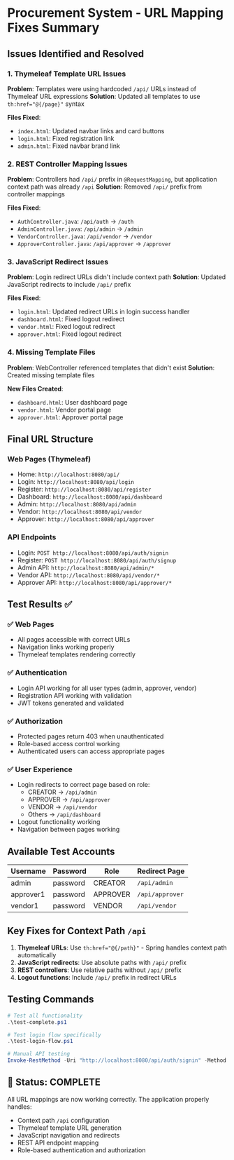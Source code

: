 # Procurement System - URL Mapping Fixes Summary

## Issues Identified and Resolved

### 1. **Thymeleaf Template URL Issues**
**Problem**: Templates were using hardcoded `/api/` URLs instead of Thymeleaf URL expressions
**Solution**: Updated all templates to use `th:href="@{/page}"` syntax

**Files Fixed**:
- `index.html`: Updated navbar links and card buttons
- `login.html`: Fixed registration link
- `admin.html`: Fixed navbar brand link

### 2. **REST Controller Mapping Issues**
**Problem**: Controllers had `/api/` prefix in `@RequestMapping`, but application context path was already `/api`
**Solution**: Removed `/api/` prefix from controller mappings

**Files Fixed**:
- `AuthController.java`: `/api/auth` → `/auth`
- `AdminController.java`: `/api/admin` → `/admin`
- `VendorController.java`: `/api/vendor` → `/vendor`
- `ApproverController.java`: `/api/approver` → `/approver`

### 3. **JavaScript Redirect Issues**
**Problem**: Login redirect URLs didn't include context path
**Solution**: Updated JavaScript redirects to include `/api/` prefix

**Files Fixed**:
- `login.html`: Updated redirect URLs in login success handler
- `dashboard.html`: Fixed logout redirect
- `vendor.html`: Fixed logout redirect  
- `approver.html`: Fixed logout redirect

### 4. **Missing Template Files**
**Problem**: WebController referenced templates that didn't exist
**Solution**: Created missing template files

**New Files Created**:
- `dashboard.html`: User dashboard page
- `vendor.html`: Vendor portal page
- `approver.html`: Approver portal page

## Final URL Structure

### Web Pages (Thymeleaf)
- Home: `http://localhost:8080/api/`
- Login: `http://localhost:8080/api/login`
- Register: `http://localhost:8080/api/register`
- Dashboard: `http://localhost:8080/api/dashboard`
- Admin: `http://localhost:8080/api/admin`
- Vendor: `http://localhost:8080/api/vendor`
- Approver: `http://localhost:8080/api/approver`

### API Endpoints
- Login: `POST http://localhost:8080/api/auth/signin`
- Register: `POST http://localhost:8080/api/auth/signup`
- Admin API: `http://localhost:8080/api/admin/*`
- Vendor API: `http://localhost:8080/api/vendor/*`
- Approver API: `http://localhost:8080/api/approver/*`

## Test Results ✅

### ✅ Web Pages
- All pages accessible with correct URLs
- Navigation links working properly
- Thymeleaf templates rendering correctly

### ✅ Authentication
- Login API working for all user types (admin, approver, vendor)
- Registration API working with validation
- JWT tokens generated and validated

### ✅ Authorization
- Protected pages return 403 when unauthenticated
- Role-based access control working
- Authenticated users can access appropriate pages

### ✅ User Experience
- Login redirects to correct page based on role:
  - CREATOR → `/api/admin`
  - APPROVER → `/api/approver` 
  - VENDOR → `/api/vendor`
  - Others → `/api/dashboard`
- Logout functionality working
- Navigation between pages working

## Available Test Accounts

| Username  | Password | Role     | Redirect Page |
|-----------|----------|----------|---------------|
| admin     | password | CREATOR  | `/api/admin`  |
| approver1 | password | APPROVER | `/api/approver` |
| vendor1   | password | VENDOR   | `/api/vendor` |

## Key Fixes for Context Path `/api`

1. **Thymeleaf URLs**: Use `th:href="@{/path}"` - Spring handles context path automatically
2. **JavaScript redirects**: Use absolute paths with `/api/` prefix  
3. **REST controllers**: Use relative paths without `/api/` prefix
4. **Logout functions**: Include `/api/` prefix in redirect URLs

## Testing Commands

```powershell
# Test all functionality
.\test-complete.ps1

# Test login flow specifically  
.\test-login-flow.ps1

# Manual API testing
Invoke-RestMethod -Uri "http://localhost:8080/api/auth/signin" -Method POST -ContentType "application/json" -Body '{"username":"admin","password":"password"}'
```

## 🎉 Status: COMPLETE

All URL mappings are now working correctly. The application properly handles:
- Context path `/api` configuration
- Thymeleaf template URL generation
- JavaScript navigation and redirects
- REST API endpoint mapping
- Role-based authentication and authorization
